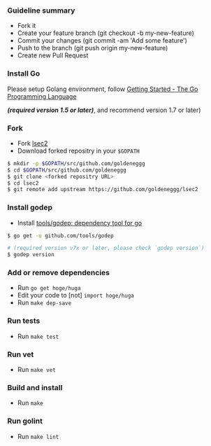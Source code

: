 ###  Guideline summary
- Fork it
- Create your feature branch (git checkout -b my-new-feature)
- Commit your changes (git commit -am 'Add some feature')
- Push to the branch (git push origin my-new-feature)
- Create new Pull Request

### Install Go
Please setup Golang environment, follow [Getting Started \- The Go Programming Language](https://golang.org/doc/instal)

___(required version 1.5 or later)___, and recommend version 1.7 or later)

### Fork
* Fork [lsec2](https://github.com/goldeneggg/lsec2/fork)
* Download forked repositry in your `$GOPATH`

```sh
$ mkdir -p $GOPATH/src/github.com/goldeneggg
$ cd $GOPATH/src/github.com/goldeneggg
$ git clone <forked repositry URL>
$ cd lsec2
$ git remote add upstream https://github.com/goldeneggg/lsec2
```

### Install godep
* Install [tools/godep: dependency tool for go](https://github.com/tools/godep)

```sh
$ go get -u github.com/tools/godep

# (required version v7x or later, please check `godep version`)
$ godep version
```

### Add or remove dependencies

* Run `go get hoge/huga`
* Edit your code to [not] `import hoge/huga`
* Run `make dep-save`

### Run tests

* Run `make test`

### Run vet

* Run `make vet`

### Build and install

* Run `make`

### Run golint

* Run `make lint`
